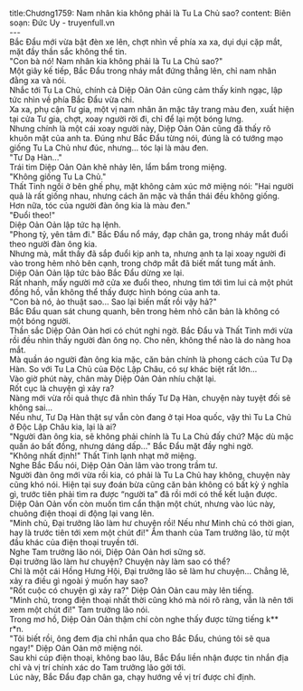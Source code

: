 title:Chương1759: Nam nhân kia không phải là Tu La Chủ sao?
content:
Biên soạn: Đức Uy - truyenfull.vn<br>---<br>Bắc Đẩu mới vừa bật đèn xe lên, chợt nhìn về phía xa xa, dụi dụi cặp mắt, mặt đầy thần sắc không thể tin.<br>"Con bà nó! Nam nhân kia không phải là Tu La Chủ sao?"<br>Một giây kế tiếp, Bắc Đẩu trong nháy mắt đứng thẳng lên, chỉ nam nhân đằng xa và nói.<br>Nhắc tới Tu La Chủ, chính cả Diệp Oản Oản cũng cảm thấy kinh ngạc, lập tức nhìn về phía Bắc Đẩu vừa chỉ.<br>Xa xa, phụ cận Tư gia, một vị nam nhân ăn mặc tây trang màu đen, xuất hiện tại cửa Tư gia, chợt, xoay người rời đi, chỉ để lại một bóng lưng.<br>Nhưng chính là một cái xoay người này, Diệp Oản Oản cũng đã thấy rõ khuôn mặt của anh ta. Đúng như Bắc Đẩu từng nói, đúng là có tướng mạo giống Tu La Chủ như đúc, nhưng... tóc lại là màu đen.<br>"Tư Dạ Hàn..."<br>Trái tim Diệp Oản Oản khẽ nhảy lên, lẩm bẩm trong miệng.<br>"Không giống Tu La Chủ."<br>Thất Tinh ngồi ở bên ghế phụ, mặt không cảm xúc mở miệng nói: "Hai người quả là rất giống nhau, nhưng cách ăn mặc và thần thái đều không giống. Hơn nữa, tóc của người đàn ông kia là màu đen."<br>"Đuổi theo!"<br>Diệp Oản Oản lập tức hạ lệnh.<br>"Phong tỷ, yên tâm đi." Bắc Đẩu nổ máy, đạp chân ga, trong nháy mắt đuổi theo người đàn ông kia.<br>Nhưng mà, mắt thấy đã sắp đuổi kịp anh ta, nhưng anh ta lại xoay người đi vào trong hẻm nhỏ bên cạnh, trong chớp mắt đã biết mất tung mất ảnh.<br>Diệp Oản Oản lập tức bảo Bắc Đẩu dừng xe lại.<br>Rất nhanh, mấy người mở cửa xe đuổi theo, nhưng tìm tới tìm lui cả một phút đồng hồ, vẫn không thể thấy được hình bóng của anh ta.<br>"Con bà nó, ảo thuật sao... Sao lại biến mất rồi vậy hả?"<br>Bắc Đẩu quan sát chung quanh, bên trong hẻm nhỏ căn bản là không có một bóng người.<br>Thần sắc Diệp Oản Oản hơi có chút nghi ngờ. Bắc Đẩu và Thất Tinh mới vừa rồi đều nhìn thấy người đàn ông nọ. Cho nên, không thể nào là do nàng hoa mắt.<br>Mà quần áo người đàn ông kia mặc, căn bản chính là phong cách của Tư Dạ Hàn. So với Tu La Chủ của Độc Lập Châu, có sự khác biệt rất lớn…<br>Vào giờ phút này, chân mày Diệp Oản Oản nhíu chặt lại.<br>Rốt cục là chuyện gì xảy ra?<br>Nàng mới vừa rồi quả thực đã nhìn thấy Tư Dạ Hàn, chuyện này tuyệt đối sẽ không sai…<br>Nếu như, Tư Dạ Hàn thật sự vẫn còn đang ở tại Hoa quốc, vậy thì Tu La Chủ ở Độc Lập Châu kia, lại là ai?<br>"Người đàn ông kia, sẽ không phải chính là Tu La Chủ đấy chứ? Mặc dù mặc quần áo bất đồng, nhưng dáng dấp…" Bắc Đẩu mặt đầy nghi ngờ.<br>"Không nhất định!" Thất Tinh lạnh nhạt mở miệng.<br>Nghe Bắc Đẩu nói, Diệp Oản Oản lâm vào trong trầm tư.<br>Người đàn ông mới vừa rồi kia, có phải là Tu La Chủ hay không, chuyện này cũng khó nói. Hiện tại suy đoán bừa cũng căn bản không có bất kỳ ý nghĩa gì, trước tiên phải tìm ra được “người ta” đã rồi mới có thể kết luận được.<br>Diệp Oản Oản vốn còn muốn tìm cẩn thận một chút, nhưng vào lúc này, chuông điện thoại di động lại vang lên.<br>"Minh chủ, Đại trưởng lão làm hư chuyện rồi! Nếu như Minh chủ có thời gian, hay là trước tiên tới xem một chút đi!" Âm thanh của Tam trưởng lão, từ một đầu khác của điện thoại truyền tới.<br>Nghe Tam trưởng lão nói, Diệp Oản Oản hơi sững sờ.<br>Đại trưởng lão làm hư chuyện? Chuyện này làm sao có thể?<br>Chỉ là một cái Hồng Hưng Hội, Đại trưởng lão sẽ làm hư chuyện... Chẳng lẽ, xảy ra điều gì ngoài ý muốn hay sao?<br>"Rốt cuộc có chuyện gì xảy ra?" Diệp Oản Oản cau mày lên tiếng.<br>"Minh chủ, trong điện thoại nhất thời cũng khó mà nói rõ ràng, vẫn là nên tới xem một chút đi!" Tam trưởng lão nói.<br>Trong mơ hồ, Diệp Oản Oản thậm chí còn nghe thấy được từng tiếng k** r*n.<br>"Tôi biết rồi, ông đem địa chỉ nhắn qua cho Bắc Đẩu, chúng tôi sẽ qua ngay!" Diệp Oản Oản mở miệng nói.<br>Sau khi cúp điện thoại, không bao lâu, Bắc Đẩu liền nhận được tin nhắn địa chỉ và vị trí chính xác do Tam trưởng lão gởi tới.<br>Lúc này, Bắc Đẩu đạp chân ga, chạy hướng về vị trí được chỉ định.